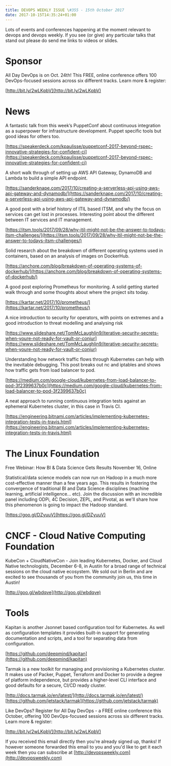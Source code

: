 ```yaml
---
title: DEVOPS WEEKLY ISSUE \#355 - 15th October 2017 
date: 2017-10-15T14:35:24+01:00
---
```


Lots of events and conferences happening at the moment relevant to devops and devops weekly. If you see (or give) any particular talks that stand out please do send me links to videos or slides.


Sponsor
======

All Day DevOps is on Oct. 24th! This FREE, online conference offers 100 DevOps-focused sessions across six different tracks. Learn more & register:

[http://bit.ly/2wLKpbV](http://bit.ly/2wLKpbV)


News
====

A fantastic talk from this week’s PuppetConf about continuous integration as a superpower for infrastructure development. Puppet specific tools but good ideas for others too.

[https://speakerdeck.com/kpaulisse/puppetconf-2017-beyond-rspec-innovative-strategies-for-confident-ci](https://speakerdeck.com/kpaulisse/puppetconf-2017-beyond-rspec-innovative-strategies-for-confident-ci)


A short walk through of setting up AWS API Gateway, DynamoDB and Lambda to build a simple API endpoint.

[https://sanderknape.com/2017/10/creating-a-serverless-api-using-aws-api-gateway-and-dynamodb/](https://sanderknape.com/2017/10/creating-a-serverless-api-using-aws-api-gateway-and-dynamodb/)


A good post with a brief history of ITIL based ITSM, and why the focus on services can get lost in processes. Interesting point about the different between IT services and IT management.

[https://itsm.tools/2017/09/28/why-itil-might-not-be-the-answer-to-todays-itsm-challenges/](https://itsm.tools/2017/09/28/why-itil-might-not-be-the-answer-to-todays-itsm-challenges/)


Solid research about the breakdown of different operating systems used in containers, based on an analysis of images on DockerHub.

[https://anchore.com/blog/breakdown-of-operating-systems-of-dockerhub/](https://anchore.com/blog/breakdown-of-operating-systems-of-dockerhub/)


A good post exploring Prometheus for monitoring. A solid getting started walk through and some thoughts about where the project sits today.

[https://kartar.net/2017/10/prometheus/](https://kartar.net/2017/10/prometheus/)


A nice introduction to security for operators, with points on extremes and a good introduction to threat modelling and analysing risk

[https://www.slideshare.net/TomMcLaughlin9/iterative-security-secrets-when-youre-not-ready-for-vault-or-conjur](https://www.slideshare.net/TomMcLaughlin9/iterative-security-secrets-when-youre-not-ready-for-vault-or-conjur)


Understanding how network traffic flows through Kubernetes can help with the inevitable debugging. This post breaks out nc and iptables and shows how traffic gets from load balancer to pod.

[https://medium.com/google-cloud/kubernetes-from-load-balancer-to-pod-3f2399637b0c](https://medium.com/google-cloud/kubernetes-from-load-balancer-to-pod-3f2399637b0c)


A neat approach to running continuous integration tests against an ephemeral Kubernetes cluster, in this case in Travis CI.

[https://engineering.bitnami.com/articles/implementing-kubernetes-integration-tests-in-travis.html](https://engineering.bitnami.com/articles/implementing-kubernetes-integration-tests-in-travis.html)


The Linux Foundation
====

Free Webinar: How BI & Data Science Gets Results
November 16, Online

Statistical/data science models can now run on Hadoop in a much more cost-effective manner than a few years ago. This results in fostering the convergence of traditional BI and Data Science disciplines (machine learning, artificial intelligence... etc). Join the discussion with an incredible panel including ODPi, 4C Decision, ZEPL, and Pivotal, as we'll share how this phenomenon is going to impact the Hadoop standard.

[https://goo.gl/DZyuuV](https://goo.gl/DZyuuV)


CNCF - Cloud Native Computing Foundation
====


KubeCon + CloudNativeCon - Join leading Kubernetes, Docker, and Cloud Native technologists, December 6-8, in Austin for a broad range of technical sessions on the cloud native ecosystem. We sold out in Berlin and are excited to see thousands of you from the community join us, this time in Austin!

[http://goo.gl/wbdqve](http://goo.gl/wbdqve)


Tools
=====

Kapitan is another Jsonnet based configuration tool for Kubernetes. As well as configuration templates it provides built-in support for generating documentation and scripts, and a tool for separating data from configuration.

[https://github.com/deepmind/kapitan](https://github.com/deepmind/kapitan)


Tarmak is a new toolkit for managing and provisioning a Kubernetes cluster. It makes use of Packer, Puppet, Terraform and Docker to provide a degree of platform independence, but provides a higher-level CLI interface and good defaults for a secure, CI/CD ready cluster.

[http://docs.tarmak.io/en/latest/](http://docs.tarmak.io/en/latest/)
[https://github.com/jetstack/tarmak](https://github.com/jetstack/tarmak)



Like DevOps? Register for All Day DevOps - a FREE online conference this October, offering 100 DevOps-focused sessions across six different tracks. Learn more & register:

[http://bit.ly/2wLKpbV](http://bit.ly/2wLKpbV)


If you received this email directly then you're already signed up, thanks! If however someone forwarded this email to you and you'd like to get it each week then you can subscribe at [http://devopsweekly.com](http://devopsweekly.com)

